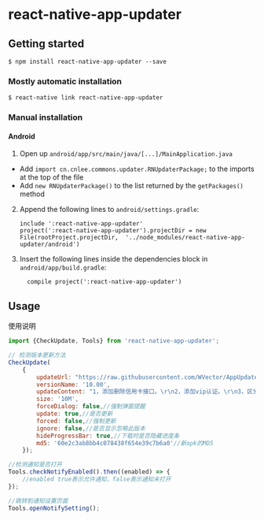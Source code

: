 # react-native-app-updater

## Getting started

`$ npm install react-native-app-updater --save`

### Mostly automatic installation

`$ react-native link react-native-app-updater`

### Manual installation


#### Android

1. Open up `android/app/src/main/java/[...]/MainApplication.java`
  - Add `import cn.cnlee.commons.updater.RNUpdaterPackage;` to the imports at the top of the file
  - Add `new RNUpdaterPackage()` to the list returned by the `getPackages()` method
2. Append the following lines to `android/settings.gradle`:
  	```
  	include ':react-native-app-updater'
  	project(':react-native-app-updater').projectDir = new File(rootProject.projectDir, 	'../node_modules/react-native-app-updater/android')
  	```
3. Insert the following lines inside the dependencies block in `android/app/build.gradle`:
  	```
      compile project(':react-native-app-updater')
  	```


## Usage
使用说明
```javascript
import {CheckUpdate, Tools} from 'react-native-app-updater';

// 检测版本更新方法
CheckUpdate(
    {
        updateUrl: "https://raw.githubusercontent.com/WVector/AppUpdateDemo/master/apk/sample-debug.apk",
        versionName: '10.00',
        updateContent: "1，添加删除信用卡接口。\r\n2，添加vip认证。\r\n3，区分自定义消费，一个小时不限制。\r\n4，添加放弃任务接口，小时内不生成。\r\n5，消费任务手动生成。",
        size: '10M',
        forceDialog: false,//强制弹窗提醒
        update: true,//是否更新
        forced: false,//强制更新
        ignore: false,//是否显示忽略此版本
        hideProgressBar: true,//下载时是否隐藏进度条
        md5: '60e2c3ab8bb4c078438f654e39c7b6a0'//新apk的MD5
    });

//检测通知是否打开
Tools.checkNotifyEnabled().then((enabled) => {
    //enabled true表示允许通知，false表示通知未打开
});

//跳转到通知设置页面
Tools.openNotifySetting();
```
  